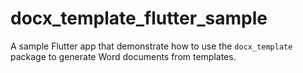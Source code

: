# docx_template_flutter_sample
A sample Flutter app that demonstrate how to use the `docx_template` package to generate Word documents from templates.
